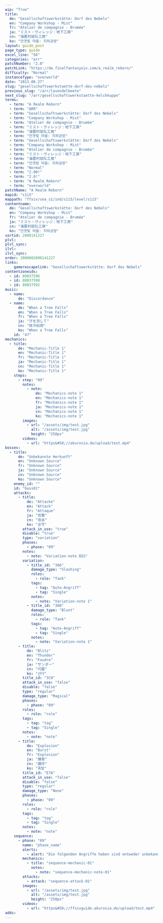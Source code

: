 ```yaml
---
wip: "True"
title:
  de: "Gesellschaftswerkstätte: Dorf des Nebels"
  en: "Company Workshop - Mist"
  fr: "Atelier de compagnie - Brumée"
  ja: "ミスト・ヴィレッジ：地下工房"
  cn: "海雾村部队工房"
  ko: "안갯빛 마을: 지하공방"
layout: guide_post
page_type: guide
excel_line: "56"
categories: "arr"
patchNumber: "2.0"
patchLink: "https://de.finalfantasyxiv.com/a_realm_reborn/"
difficulty: "Normal"
instanceType: "overworld"
date: "2013.08.27"
slug: "gesellschaftswerkstaette-dorf-des-nebels"
previous_slug: "/arr/lavendelbeete"
next_slug: "/arr/gesellschaftswerkstaette-kelchkuppe"
terms:
  - term: "A Realm Reborn"
  - term: "ARR"
  - term: "Gesellschaftswerkstätte: Dorf des Nebels"
  - term: "Company Workshop - Mist"
  - term: "Atelier de compagnie - Brumée"
  - term: "ミスト・ヴィレッジ：地下工房"
  - term: "海雾村部队工房"
  - term: "안갯빛 마을: 지하공방"
  - term: "Gesellschaftswerkstätte: Dorf des Nebels"
  - term: "Company Workshop - Mist"
  - term: "Atelier de compagnie - Brumée"
  - term: "ミスト・ヴィレッジ：地下工房"
  - term: "海雾村部队工房"
  - term: "안갯빛 마을: 지하공방"
  - term: "Normal"
  - term: "2.00!"
  - term: "2.0!"
  - term: "A Realm Reborn"
  - term: "overworld"
patchName: "A Realm Reborn"
mapid: "s1i5"
mappath: "ffxiv/sea_s1/ind/s1i5/level/s1i5"
contentname:
  de: "Gesellschaftswerkstätte: Dorf des Nebels"
  en: "Company Workshop - Mist"
  fr: "Atelier de compagnie - Brumée"
  ja: "ミスト・ヴィレッジ：地下工房"
  cn: "海雾村部队工房"
  ko: "안갯빛 마을: 지하공방"
sortid: 2000141227
plvl: 
plvl_sync: 
ilvl: 
ilvl_sync: 
order: 2000002000141227
links:
    gamerescapelink: "Gesellschaftswerkstätte: Dorf des Nebels"
contentzoneids:
  - id: 80037596
  - id: 80037598
  - id: 80037592
music:
  - name:
      de: "Discordance"
  - name:
      de: "When a Tree Falls"
      en: "When a Tree Falls"
      fr: "When a Tree Falls"
      ja: "汗を流して"
      cn: "挥汗如雨"
      ko: "When a Tree Falls"
    id: "47"
mechanics:
  - title:
      de: "Mechanic-Title 1"
      en: "Mechanic-Title 1"
      fr: "Mechanic-Title 1"
      ja: "Mechanic-Title 1"
      cn: "Mechanic-Title 1"
      ko: "Mechanic-Title 1"
    steps:
      - step: "09"
        notes:
          - note:
              de: "Mechanics-note 1"
              en: "Mechanics-note 1"
              fr: "Mechanics-note 1"
              ja: "Mechanics-note 1"
              cn: "Mechanics-note 1"
              ko: "Mechanics-note 1"
        images:
          - url: "/assets/img/test.jpg"
            alt: "/assets/img/test.jpg"
            height: "250px"
        videos:
          - url: "https&#58;//akurosia.de/upload/test.mp4"
bosses:
  - title:
      de: "Unbekannte Herkunft"
      en: "Unknown Source"
      fr: "Unknown Source"
      ja: "Unknown Source"
      cn: "Unknown Source"
      ko: "Unknown Source"
    enemy_id: ""
    id: "boss01"
    attacks:
      - title:
          de: "Attacke"
          en: "Attack"
          fr: "Attaque"
          ja: "攻撃"
          cn: "攻击"
          ko: "공격"
        attack_in_use: "true"
        disable: "true"
        type: "variation"
        phases:
          - phase: "09"
        notes:
          - note: "Variation-note BIG"
        variation:
          - title_id: "366"
            damage_type: "Slashing"
            roles:
              - role: "Tank"
            tags:
              - tag: "Auto-Angriff"
              - tag: "Single"
            notes:
              - note: "Variation-note 1"
          - title_id: "368"
            damage_type: "Blunt"
            roles:
              - role: "Tank"
            tags:
              - tag: "Auto-Angriff"
              - tag: "Single"
            notes:
              - note: "Variation-note 1"
      - title:
          de: "Blitz"
          en: "Thunder"
          fr: "Foudre"
          ja: "サンダー"
          cn: "闪雷"
          ko: "선더"
        title_id: "3C8"
        attack_in_use: "false"
        disable: "false"
        type: "regular"
        damage_type: "Magical"
        phases:
          - phase: "09"
        roles:
          - role: "role"
        tags:
          - tag: "tag"
          - tag: "Single"
        notes:
          - note: "note"
      - title:
          de: "Explosion"
          en: "Burst"
          fr: "Explosion"
          ja: "爆発"
          cn: "爆炸"
          ko: "폭발"
        title_id: "E7A"
        attack_in_use: "false"
        disable: "false"
        type: "regular"
        damage_type: "None"
        phases:
          - phase: "09"
        roles:
          - role: "role"
        tags:
          - tag: "tag"
          - tag: "Single"
        notes:
          - note: "note"
    sequence:
      - phase: "09"
        name: "phase_name"
        alerts:
          - alert: "Die folgenden Angriffe haben sind entweder unbekannt oder haben keine klare Herkunft"
        mechanics:
          - title: "sequence-mechanic-01"
            notes:
              - note: "sequence-mechanic-note-01"
        attacks:
          - attack: "sequence-attack-01"
        images:
          - url: "/assets/img/test.jpg"
            alt: "/assets/img/test.jpg"
            height: "250px"
        videos:
          - url: "https&#58;//ffxivguide.akurosia.de/upload/test.mp4"
adds:
---
```

